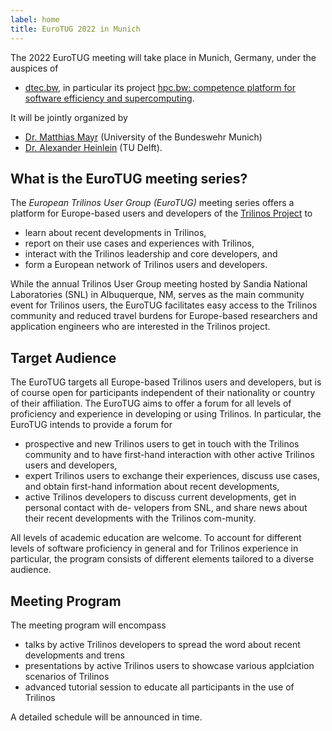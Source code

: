 ```yaml
---
label: home
title: EuroTUG 2022 in Munich
---
```


The 2022 EuroTUG meeting will take place in Munich, Germany, under the auspices of

- [dtec.bw](www.dtecbw.de), in particular its project [hpc.bw: competence platform for software efficiency and supercomputing](https://dtecbw.de/home/forschung/hsu/projekt-hpcbw/projekt-hpcbw).

It will be jointly organized by

- [Dr. Matthias Mayr](mayrmt.github.io) (University of the Bundeswehr Munich)
- [Dr. Alexander Heinlein](searhein.github.io) (TU Delft).

## What is the EuroTUG meeting series?

The _European Trilinos User Group (EuroTUG)_ meeting series offers a platform for Europe-based users and developers
of the [Trilinos Project](https://trilinos.github.io) to

- learn about recent developments in Trilinos,
- report on their use cases and experiences with Trilinos,
- interact with the Trilinos leadership and core developers, and
- form a European network of Trilinos users and developers.

While the annual Trilinos User Group meeting hosted by Sandia National Laboratories (SNL) in Albuquerque, NM,
serves as the main community event for Trilinos users,
the EuroTUG facilitates easy access to the Trilinos community and reduced travel burdens for Europe-based researchers and application engineers
who are interested in the Trilinos project.

## Target Audience

The EuroTUG targets all Europe-based Trilinos users and developers, but is of course open for participants independent of their nationality or country of their affiliation.
The EuroTUG aims to offer a forum for all levels of proficiency and experience in developing or using Trilinos. In particular, the EuroTUG intends to provide a forum for

- prospective and new Trilinos users to get in touch with the Trilinos community and to have first-hand interaction with other active Trilinos users and developers,
- expert Trilinos users to exchange their experiences, discuss use cases, and obtain first-hand information about recent developments,
- active Trilinos developers to discuss current developments, get in personal contact with de- velopers from SNL, and share news about their recent developments with the Trilinos com-munity.

All levels of academic education are welcome. To account for different levels of software proficiency in general and for Trilinos experience in particular, the program consists of different elements tailored to a diverse audience.

## Meeting Program

The meeting program will encompass

- talks by active Trilinos developers to spread the word about recent developments and trens
- presentations by active Trilinos users to showcase various applciation scenarios of Trilinos
- advanced tutorial session to educate all participants in the use of Trilinos

A detailed schedule will be announced in time.